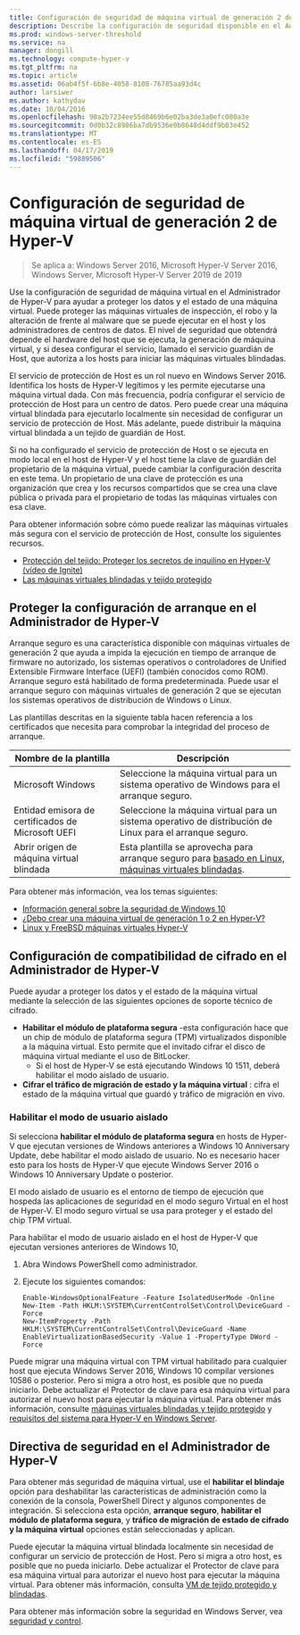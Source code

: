 ```yaml
---
title: Configuración de seguridad de máquina virtual de generación 2 de Hyper-V
description: Describe la configuración de seguridad disponible en el Administrador de Hyper-V para máquinas virtuales de generación 2
ms.prod: windows-server-threshold
ms.service: na
manager: dongill
ms.technology: compute-hyper-v
ms.tgt_pltfrm: na
ms.topic: article
ms.assetid: 06ab4f5f-6b8e-4058-8108-76785aa93d4c
author: larsiwer
ms.author: kathydav
ms.date: 10/04/2016
ms.openlocfilehash: 90a2b7234ee55d8469b6e02ba3de3a0efc080a3e
ms.sourcegitcommit: 0d0b32c8986ba7db9536e0b8648d4ddf9b03e452
ms.translationtype: MT
ms.contentlocale: es-ES
ms.lasthandoff: 04/17/2019
ms.locfileid: "59889506"
---
```

# <a name="generation-2-virtual-machine-security-settings-for-hyper-v"></a>Configuración de seguridad de máquina virtual de generación 2 de Hyper-V

>Se aplica a: Windows Server 2016, Microsoft Hyper-V Server 2016, Windows Server, Microsoft Hyper-V Server 2019 de 2019

Use la configuración de seguridad de máquina virtual en el Administrador de Hyper-V para ayudar a proteger los datos y el estado de una máquina virtual. Puede proteger las máquinas virtuales de inspección, el robo y la alteración de frente al malware que se puede ejecutar en el host y los administradores de centros de datos. El nivel de seguridad que obtendrá depende el hardware del host que se ejecuta, la generación de máquina virtual, y si desea configurar el servicio, llamado el servicio guardián de Host, que autoriza a los hosts para iniciar las máquinas virtuales blindadas.  

El servicio de protección de Host es un rol nuevo en Windows Server 2016. Identifica los hosts de Hyper-V legítimos y les permite ejecutarse una máquina virtual dada. Con más frecuencia, podría configurar el servicio de protección de Host para un centro de datos. Pero puede crear una máquina virtual blindada para ejecutarlo localmente sin necesidad de configurar un servicio de protección de Host. Más adelante, puede distribuir la máquina virtual blindada a un tejido de guardián de Host.  

Si no ha configurado el servicio de protección de Host o se ejecuta en modo local en el host de Hyper-V y el host tiene la clave de guardián del propietario de la máquina virtual, puede cambiar la configuración descrita en este tema.   Un propietario de una clave de protección es una organización que crea y los recursos compartidos que se crea una clave pública o privada para el propietario de todas las máquinas virtuales con esa clave.  

Para obtener información sobre cómo puede realizar las máquinas virtuales más segura con el servicio de protección de Host, consulte los siguientes recursos.  

- [Protección del tejido: Proteger los secretos de inquilino en Hyper-V (vídeo de Ignite)](https://go.microsoft.com/fwlink/?LinkId=746379)
- [Las máquinas virtuales blindadas y tejido protegido](https://go.microsoft.com/fwlink/?LinkId=746381)

## <a name="secure-boot-setting-in-hyper-v-manager"></a>Proteger la configuración de arranque en el Administrador de Hyper-V  

Arranque seguro es una característica disponible con máquinas virtuales de generación 2 que ayuda a impida la ejecución en tiempo de arranque de firmware no autorizado, los sistemas operativos o controladores de Unified Extensible Firmware Interface (UEFI) (también conocidos como ROM). Arranque seguro está habilitado de forma predeterminada. Puede usar el arranque seguro con máquinas virtuales de generación 2 que se ejecutan los sistemas operativos de distribución de Windows o Linux.  

Las plantillas descritas en la siguiente tabla hacen referencia a los certificados que necesita para comprobar la integridad del proceso de arranque.  

|Nombre de la plantilla|Descripción|  
|-----------------|---------------|  
|Microsoft Windows|Seleccione la máquina virtual para un sistema operativo de Windows para el arranque seguro.|  
|Entidad emisora de certificados de Microsoft UEFI|Seleccione la máquina virtual para un sistema operativo de distribución de Linux para el arranque seguro.|  
|Abrir origen de máquina virtual blindada|Esta plantilla se aprovecha para arranque seguro para [basado en Linux, máquinas virtuales blindadas](https://docs.microsoft.com/windows-server/security/guarded-fabric-shielded-vm/guarded-fabric-create-a-linux-shielded-vm-template).|

Para obtener más información, vea los temas siguientes:  

- [Información general sobre la seguridad de Windows 10](https://docs.microsoft.com/windows/security/threat-protection/overview-of-threat-mitigations-in-windows-10)  
- [¿Debo crear una máquina virtual de generación 1 o 2 en Hyper-V?](../plan/Should-I-create-a-generation-1-or-2-virtual-machine-in-Hyper-V.md)  
- [Linux y FreeBSD máquinas virtuales Hyper-V](../Supported-Linux-and-FreeBSD-virtual-machines-for-Hyper-V-on-Windows.md)  

## <a name="encryption-support-settings-in-hyper-v-manager"></a>Configuración de compatibilidad de cifrado en el Administrador de Hyper-V

Puede ayudar a proteger los datos y el estado de la máquina virtual mediante la selección de las siguientes opciones de soporte técnico de cifrado.  

- **Habilitar el módulo de plataforma segura** -esta configuración hace que un chip de módulo de plataforma segura (TPM) virtualizados disponible a la máquina virtual. Esto permite que el invitado cifrar el disco de máquina virtual mediante el uso de BitLocker.
  - Si el host de Hyper-V se está ejecutando Windows 10 1511, deberá habilitar el modo aislado de usuario. 
- **Cifrar el tráfico de migración de estado y la máquina virtual** : cifra el estado de la máquina virtual que guardó y tráfico de migración en vivo.

### <a name="enable-isolated-user-mode"></a>Habilitar el modo de usuario aislado

Si selecciona **habilitar el módulo de plataforma segura** en hosts de Hyper-V que ejecutan versiones de Windows anteriores a Windows 10 Anniversary Update, debe habilitar el modo aislado de usuario. No es necesario hacer esto para los hosts de Hyper-V que ejecute Windows Server 2016 o Windows 10 Anniversary Update o posterior.

El modo aislado de usuario es el entorno de tiempo de ejecución que hospeda las aplicaciones de seguridad en el modo seguro Virtual en el host de Hyper-V. El modo seguro virtual se usa para proteger y el estado del chip TPM virtual.  

Para habilitar el modo de usuario aislado en el host de Hyper-V que ejecutan versiones anteriores de Windows 10,  

1.  Abra Windows PowerShell como administrador.  

2.  Ejecute los siguientes comandos:  

    ```  
    Enable-WindowsOptionalFeature -Feature IsolatedUserMode -Online  
    New-Item -Path HKLM:\SYSTEM\CurrentControlSet\Control\DeviceGuard -Force  
    New-ItemProperty -Path HKLM:\SYSTEM\CurrentControlSet\Control\DeviceGuard -Name EnableVirtualizationBasedSecurity -Value 1 -PropertyType DWord -Force  

    ```  

Puede migrar una máquina virtual con TPM virtual habilitado para cualquier host que ejecuta Windows Server 2016, Windows 10 compilar versiones 10586 o posterior. Pero si migra a otro host, es posible que no pueda iniciarlo. Debe actualizar el Protector de clave para esa máquina virtual para autorizar el nuevo host para ejecutar la máquina virtual. Para obtener más información, consulte [máquinas virtuales blindadas y tejido protegido](https://go.microsoft.com/fwlink/?LinkId=746381) y [requisitos del sistema para Hyper-V en Windows Server](../System-requirements-for-Hyper-V-on-Windows.md).  

## <a name="security-policy-in-hyper-v-manager"></a>Directiva de seguridad en el Administrador de Hyper-V  
Para obtener más seguridad de máquina virtual, use el **habilitar el blindaje** opción para deshabilitar las características de administración como la conexión de la consola, PowerShell Direct y algunos componentes de integración. Si selecciona esta opción, **arranque seguro**, **habilitar el módulo de plataforma segura**, y **tráfico de migración de estado de cifrado y la máquina virtual** opciones están seleccionadas y aplican.   

Puede ejecutar la máquina virtual blindada localmente sin necesidad de configurar un servicio de protección de Host. Pero si migra a otro host, es posible que no pueda iniciarlo. Debe actualizar el Protector de clave para esa máquina virtual para autorizar el nuevo host para ejecutar la máquina virtual. Para obtener más información, consulta [VM de tejido protegido y blindadas](https://go.microsoft.com/fwlink/?LinkId=746381).  

Para obtener más información sobre la seguridad en Windows Server, vea [seguridad y control](../../../security/Security-and-Assurance.md).  
